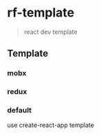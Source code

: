 # rf-template

> react dev template

## Template

### mobx

### redux

### default

use create-react-app template
